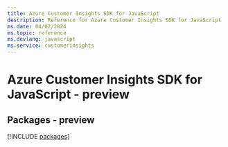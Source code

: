 ```yaml
---
title: Azure Customer Insights SDK for JavaScript
description: Reference for Azure Customer Insights SDK for JavaScript
ms.date: 04/02/2024
ms.topic: reference
ms.devlang: javascript
ms.service: customerinsights
---
```

# Azure Customer Insights SDK for JavaScript - preview
## Packages - preview
[!INCLUDE [packages](customer-insights-index.md)]